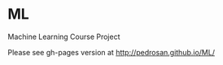 ML
==

Machine Learning Course Project

Please see gh-pages version at http://pedrosan.github.io/ML/
